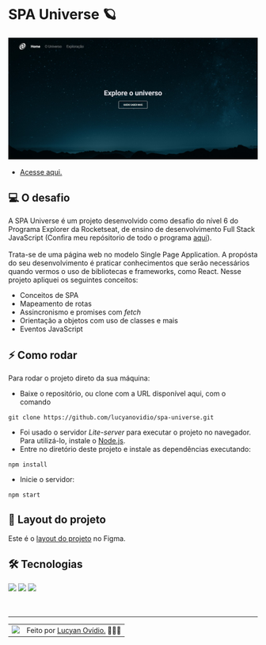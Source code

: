 # SPA Universe 🪐

<img src="./.github/preview-desafio-02.jpg" alt="Preview do projeto." />

* <a href="">Acesse aqui.</a>

## 💻 O desafio

A SPA Universe é um projeto desenvolvido como desafio do nível 6 do Programa Explorer da Rocketseat, de ensino de desenvolvimento Full Stack JavaScript (Confira meu repósitorio de todo o programa <a href="https://github.com/lucyanovidio/rocketseat-explorer">aqui</a>). <br><br> Trata-se de uma página web no modelo Single Page Application. A propósta do seu desenvolvimento é praticar conhecimentos que serão necessários quando vermos o uso de bibliotecas e frameworks, como React. Nesse projeto apliquei os seguintes conceitos:
* Conceitos de SPA
* Mapeamento de rotas
* Assincronismo e promises com *fetch*
* Orientação a objetos com uso de classes e mais
* Eventos JavaScript

## ⚡ Como rodar

Para rodar o projeto direto da sua máquina:
- Baixe o repositório, ou clone com a URL disponível aqui, com o comando
```
git clone https://github.com/lucyanovidio/spa-universe.git
```
- Foi usado o servidor *Lite-server* para executar o projeto no navegador. Para utilizá-lo, instale o <a href="https://nodejs.org/">Node.js</a>.
- Entre no diretório deste projeto e instale as dependências executando:
```
npm install
```
- Inicie o servidor:
```
npm start
```

## 🎨 Layout do projeto

Este é o <a href="https://www.figma.com/file/m8zp3mtxvwyTGQs69nIFM8/%5BDesafios-Explorer%5D-SPA-Universe/duplicate">layout do projeto</a> no Figma.

## 🛠 Tecnologias

<div>
    <img src="https://img.shields.io/badge/HTML5-E34F26?style=for-the-badge&logo=html5&logoColor=white" />
    <img src="https://img.shields.io/badge/CSS3-1572B6?style=for-the-badge&logo=css3&logoColor=white" />
    <img src="https://img.shields.io/badge/JavaScript-F7DF1E?style=for-the-badge&logo=javascript&logoColor=black" />
</div>
<br>

<br>

---

<table>
  <tr>
    <td>
      <img src="https://github.com/lucyanovidio.png" width="100px" />
    </td>
    <td>
      Feito por <a href="https://github.com/lucyanovidio">Lucyan Ovídio.</a> 🙋🏿‍♂️
    </td>
  </tr>
</table>
